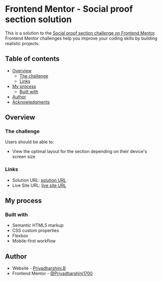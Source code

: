 # Frontend Mentor - Social proof section solution

This is a solution to the [Social proof section challenge on Frontend Mentor](https://www.frontendmentor.io/challenges/social-proof-section-6e0qTv_bA). Frontend Mentor challenges help you improve your coding skills by building realistic projects.

## Table of contents

- [Overview](#overview)
  - [The challenge](#the-challenge)
  - [Links](#links)
- [My process](#my-process)
  - [Built with](#built-with)
- [Author](#author)
- [Acknowledgments](#acknowledgments)


## Overview

### The challenge

Users should be able to:

- View the optimal layout for the section depending on their device's screen size


### Links

- Solution URL: [ solution URL ](https://your-solution-url.com)
- Live Site URL: [ live site URL ](https://priyadharshini1700.github.io/social-proof-section-master/)

## My process

### Built with

- Semantic HTML5 markup
- CSS custom properties
- Flexbox
- Mobile-first workflow

## Author

- Website - [Priyadharshini.B](priyadarshini1700@gmail.com)
- Frontend Mentor - [@Priyadharshini1700](https://www.frontendmentor.io/profile/Priyadharshini1700)
